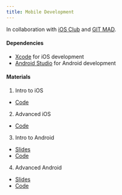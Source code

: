 ```yaml
---
title: Mobile Development
---
```


In collaboration with [iOS Club](https://gtios.club/) and [GIT MAD](https://gitmad.gtorg.gatech.edu/).

#### Dependencies
* [Xcode](https://itunes.apple.com/us/app/xcode/id497799835?mt=12) for iOS development
* [Android Studio](https://developer.android.com/studio/) for Android development

#### Materials
1. Intro to iOS
  * [Code](https://gtios.club/guess-the-number-part-1/)
2. Advanced iOS
  * [Code](https://github.com/gtiosclub/Tunes)
3. Intro to Android
  * [Slides](https://goo.gl/pwY2yv)
  * [Code](https://github.com/git-mad/PhotoGallery)
4. Advanced Android
  * [Slides](https://docs.google.com/presentation/d/1gpKm6SXp3_ZdZISyiIHDVhwSEo3QmrfaEuyxplxxS4Q/edit#slide=id.g4514f17b59_0_0)
  * [Code](https://github.com/git-mad/PhotoGallery)